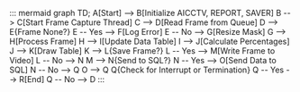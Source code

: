 ::: mermaid
graph TD;
    A[Start] --> B[Initialize AICCTV, REPORT, SAVER]
    B --> C[Start Frame Capture Thread]
    C --> D[Read Frame from Queue]
    D --> E{Frame None?}
    E -- Yes --> F[Log Error]
    E -- No --> G[Resize Mask]
    G --> H[Process Frame]
    H --> I[Update Data Table]
    I --> J[Calculate Percentages]
    J --> K[Draw Table]
    K --> L{Save Frame?}
    L -- Yes --> M[Write Frame to Video]
    L -- No --> N
    M --> N{Send to SQL?}
    N -- Yes --> O[Send Data to SQL]
    N -- No --> Q
    O --> Q
    Q{Check for Interrupt or Termination}
    Q -- Yes --> R[End]
    Q -- No --> D
:::